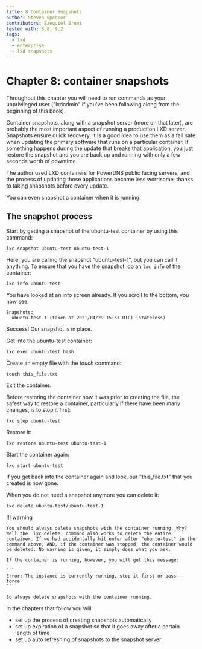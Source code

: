 ```yaml
---
title: 8 Container Snapshots
author: Steven Spencer
contributors: Ezequiel Bruni
tested with: 8.8, 9.2
tags:
  - lxd
  - enterprise
  - lxd snapshots
---
```


# Chapter 8: container snapshots

Throughout this chapter you will need to run commands as your unprivileged user ("lxdadmin" if you've been following along from the beginning of this book).

Container snapshots, along with a snapshot server (more on that later), are probably the most important aspect of running a production LXD server. Snapshots ensure quick recovery. It is a good idea to use them as a fail safe when updating the primary software that runs on a particular container. If something happens during the update that breaks that application, you just restore the snapshot and you are back up and running with only a few seconds worth of downtime.

The author used LXD containers for PowerDNS public facing servers, and the process of updating those applications became less worrisome, thanks to taking snapshots before every update.

You can even snapshot a container when it is running. 

## The snapshot process

Start by getting a snapshot of the ubuntu-test container by using this command:

```
lxc snapshot ubuntu-test ubuntu-test-1
```

Here, you are calling the snapshot "ubuntu-test-1", but you can call it anything. To ensure that you have the snapshot, do an `lxc info` of the container:

```
lxc info ubuntu-test
```

You have looked at an info screen already. If you scroll to the bottom, you now see:

```
Snapshots:
  ubuntu-test-1 (taken at 2021/04/29 15:57 UTC) (stateless)
```

Success! Our snapshot is in place.

Get into the ubuntu-test container:

```
lxc exec ubuntu-test bash
```

Create an empty file with the _touch_ command:

```
touch this_file.txt
```

Exit the container.

Before restoring the container how it was prior to creating the file, the safest way to restore a container, particularly if there have been many changes, is to stop it first:

```
lxc stop ubuntu-test
```

Restore it:

```
lxc restore ubuntu-test ubuntu-test-1
```

Start the container again:

```
lxc start ubuntu-test
```

If you get back into the container again and look, our "this_file.txt" that you created is now gone.

When you do not need a snapshot anymore you can delete it:

```
lxc delete ubuntu-test/ubuntu-test-1
```

!!! warning

    You should always delete snapshots with the container running. Why? Well the _lxc delete_ command also works to delete the entire container. If we had accidentally hit enter after "ubuntu-test" in the command above, AND, if the container was stopped, the container would be deleted. No warning is given, it simply does what you ask.

    If the container is running, however, you will get this message:

    ```
    Error: The instance is currently running, stop it first or pass --force
    ```

    So always delete snapshots with the container running.

In the chapters that follow you will: 

* set up the process of creating snapshots automatically
* set up expiration of a snapshot so that it goes away after a certain length of time
* set up auto refreshing of snapshots to the snapshot server
